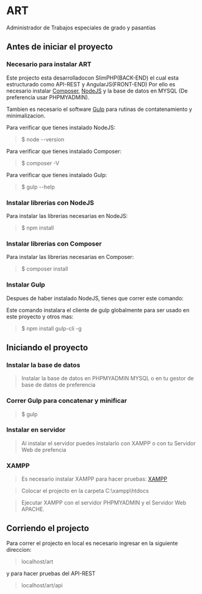 # ART
Administrador de Trabajos especiales de grado y pasantias

## Antes de iniciar el proyecto

### Necesario para instalar ART
Este projecto esta  desarrolladocon SlimPHP(BACK-END) el cual esta estructurado como API-REST y AngularJS(FRONT-END) Por ello es necesario instalar [Composer](https://getcomposer.org/download/), [NodeJS](https://nodejs.org/es/download/) y la base de datos en MYSQL (De preferencia usar PHPMYADMIN).

Tambien es necesario el software [Gulp](https://gulpjs.com/) para rutinas de contatenamiento y minimalizacion.

Para verificar que tienes instalado NodeJS: 
> $ node --version

Para verificar que tienes instalado Composer:
> $ composer -V

Para verificar que tienes instalado Gulp:
> $ gulp --help

### Instalar librerias con NodeJS
Para instalar las librerias necesarias en NodeJS: 
> $ npm install

### Instalar librerias con Composer
Para instalar las librerias necesarias en Composer:
> $ composer install

### Instalar Gulp
Despues de haber instalado NodeJS, tienes que correr este comando:

Este comando instalara el cliente de gulp globalmente para ser usado en este proyecto y otros mas:
> $ npm install gulp-cli -g

## Iniciando el proyecto

### Instalar la base de datos
> Instalar la base de datos en PHPMYADMIN MYSQL o en tu gestor de base de datos de preferencia

### Correr Gulp para concatenar y minificar 
> $ gulp

### Instalar en servidor
> Al instalar el servidor puedes instalarlo con XAMPP o con tu Servidor Web de prefencia

### XAMPP
> Es necesario instalar XAMPP para hacer pruebas: [XAMPP](https://www.apachefriends.org/es/download.html)

> Colocar el projecto en la carpeta C:\xampp\htdocs

> Ejecutar XAMPP con el servidor PHPMYADMIN y el Servidor Web APACHE.

## Corriendo el projecto

Para correr el projecto en local es necesario ingresar en la siguiente direccion:

> localhost/art

y para hacer pruebas del API-REST

> localhost/art/api
